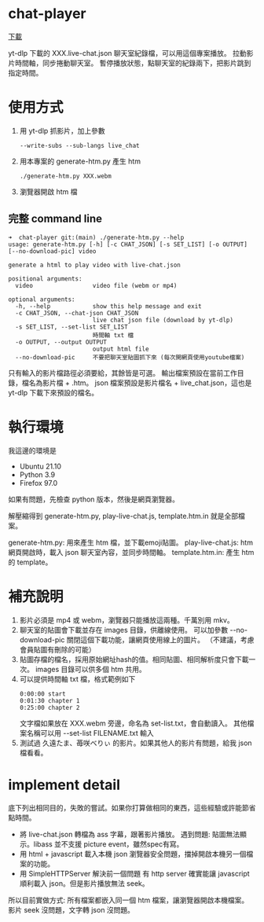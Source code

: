 # chat-player

[下載](https://github.com/ting1322/chat-player/releases/download/last/chat-player.zip)

yt-dlp 下載的 XXX.live-chat.json 聊天室紀錄檔，可以用這個專案播放。
拉動影片時間軸，同步捲動聊天室。
暫停播放狀態，點聊天室的紀錄兩下，把影片跳到指定時間。

# 使用方式

1. 用 yt-dlp 抓影片，加上參數
   ```
   --write-subs --sub-langs live_chat
   ```
2. 用本專案的 generate-htm.py 產生 htm
   ```
   ./generate-htm.py XXX.webm
   ```
3. 瀏覽器開啟 htm 檔

## 完整 command line
```
➜  chat-player git:(main) ./generate-htm.py --help
usage: generate-htm.py [-h] [-c CHAT_JSON] [-s SET_LIST] [-o OUTPUT] [--no-download-pic] video

generate a html to play video with live-chat.json

positional arguments:
  video                 video file (webm or mp4)

optional arguments:
  -h, --help            show this help message and exit
  -c CHAT_JSON, --chat-json CHAT_JSON
                        live chat json file (download by yt-dlp)
  -s SET_LIST, --set-list SET_LIST
                        時間軸 txt 檔
  -o OUTPUT, --output OUTPUT
                        output html file
  --no-download-pic     不要把聊天室貼圖抓下來 (每次開網頁使用youtube檔案)
```

只有輸入的影片檔路徑必須要給，其餘皆是可選。
輸出檔案預設在當前工作目錄，檔名為影片檔 + .htm。
json 檔案預設是影片檔名 + live_chat.json，這也是 yt-dlp 下載下來預設的檔名。

# 執行環境

我這邊的環境是

- Ubuntu 21.10
- Python 3.9
- Firefox 97.0

如果有問題，先檢查 python 版本，然後是網頁瀏覽器。

解壓縮得到 generate-htm.py, play-live-chat.js, template.htm.in 就是全部檔案。

generate-htm.py: 用來產生 htm 檔，並下載emoji貼圖。
play-live-chat.js: htm 網頁開啟時，載入 json 聊天室內容，並同步時間軸。
template.htm.in: 產生 htm 的 template。

# 補充說明

1. 影片必須是 mp4 或 webm，瀏覽器只能播放這兩種。千萬別用 mkv。
2. 聊天室的貼圖會下載並存在 images 目錄，供離線使用。
   可以加參數 --no-download-pic 關閉這個下載功能，讓網頁使用線上的圖片。
   （不建議，考慮會員貼圖有刪除的可能）
3. 貼圖存檔的檔名，採用原始網址hash的值。相同貼圖、相同解析度只會下載一次。
   images 目錄可以供多個 htm 共用。
4. 可以提供時間軸 txt 檔，格式範例如下
   ````
   0:00:00 start
   0:01:30 chapter 1
   0:25:00 chapter 2
   ````
   文字檔如果放在 XXX.webm 旁邊，命名為 set-list.txt，會自動讀入。
   其他檔案名稱可以用 --set-list FILENAME.txt 輸入
5. 測試過 久遠たま、苺咲べりぃ 的影片。如果其他人的影片有問題，給我 json 檔看看。
   
# implement detail

底下列出相同目的，失敗的嘗試。如果你打算做相同的東西，這些經驗或許能節省點時間。

- 將 live-chat.json 轉檔為 ass 字幕，跟著影片播放。
  遇到問題: 貼圖無法顯示。libass 並不支援 picture event，雖然spec有寫。
- 用 html + javascript 載入本機 json
  瀏覽器安全問題，擋掉開啟本機另一個檔案的功能。
- 用 SimpleHTTPServer 解決前一個問題
  有 http server 確實能讓 javascript 順利載入 json。但是影片播放無法 seek。

所以目前實做方式: 所有檔案都嵌入同一個 htm 檔案，讓瀏覽器開啟本機檔案。
影片 seek 沒問題，文字轉 json 沒問題。
